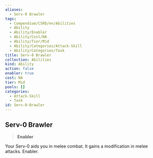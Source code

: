 ```yaml
---
aliases:
  - Serv-0 Brawler
tags:
  - Compendium/CSRD/en/Abilities
  - Ability
  - Ability/Enabler
  - Ability/Cost/NA
  - Ability/Tier/Mid
  - Ability/Categories/Attack-Skill
  - Ability/Categories/Task
title: Serv-0 Brawler
collection: Abilities
kind: Ability
action: false
enabler: true
cost: NA
tier: Mid
pools: []
categories:
  - Attack-Skill
  - Task
id: Serv-0-Brawler
---
```

## Serv-0 Brawler    
>**Enabler**  
    
Your Serv-0 aids you in melee combat. It gains a modification in melee attacks. Enabler.
